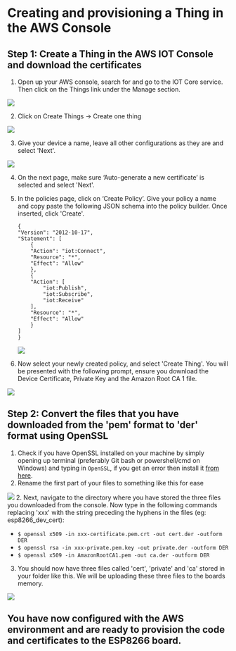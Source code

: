 # Creating and provisioning a Thing in the AWS Console

## Step 1: Create a Thing in the AWS IOT Console and download the certificates

1. Open up your AWS console, search for and go to the IOT Core service. Then click on the Things link under the Manage section.
<img src="../images/console/IOT_core_console.png">

2. Click on Create Things -> Create one thing
<img src="../images/console/create_thing_console.png">

3. Give your device a name, leave all other configurations as they are and select 'Next'. 
<img src="../images/console/thing_name_console.png">

4. On the next page, make sure ‘Auto-generate a new certificate’ is selected and select 'Next'.

5. In the policies page, click on ‘Create Policy’. Give your policy a name and copy paste the following JSON schema into the policy builder. Once inserted, click 'Create'.
    ```
    {
    "Version": "2012-10-17",
    "Statement": [
        {
        "Action": "iot:Connect",
        "Resource": "*",
        "Effect": "Allow"
        },
        {
        "Action": [
            "iot:Publish",
            "iot:Subscribe",
            "iot:Receive"
        ],
        "Resource": "*",
        "Effect": "Allow"
        }
    ]
    }
    ```
    <img src="../images/console/iot_policies_console.png"> 

6. Now select your newly created policy, and select 'Create Thing'. You will be presented with the following prompt, ensure you download the Device Certificate, Private Key and the Amazon Root CA 1 file. 
<img src="../images/console/certificates_keys_console.png"> 


## Step 2: Convert the files that you have downloaded from the 'pem' format to 'der' format using OpenSSL

1. Check if you have OpenSSL installed on your machine by simply opening up terminal (preferably Git bash or powershell/cmd on Windows) and typing in `OpenSSL`, if you get an error then install it [from here](https://slproweb.com/products/Win32OpenSSL.html).
2. Rename the first part of your files to something like this for ease
<img src="../images/console/name_keys_console.png">
2. Next, navigate to the directory where you have stored the three files you downloaded from the console. Now type in the following commands replacing 'xxx' with the string preceding the hyphens in the files (eg: esp8266_dev_cert):

- `$ openssl x509 -in xxx-certificate.pem.crt -out cert.der -outform DER`
- `$ openssl rsa -in xxx-private.pem.key -out private.der -outform DER`
- `$ openssl x509 -in AmazonRootCA1.pem -out ca.der -outform DER`

3. You should now have three files called 'cert', 'private' and 'ca' stored in your folder like this. We will be uploading these three files to the boards memory. 
<img src="../images/console/name_keys_2_console.png">

## You have now configured with the AWS environment and are ready to provision the code and certificates to the ESP8266 board. 
